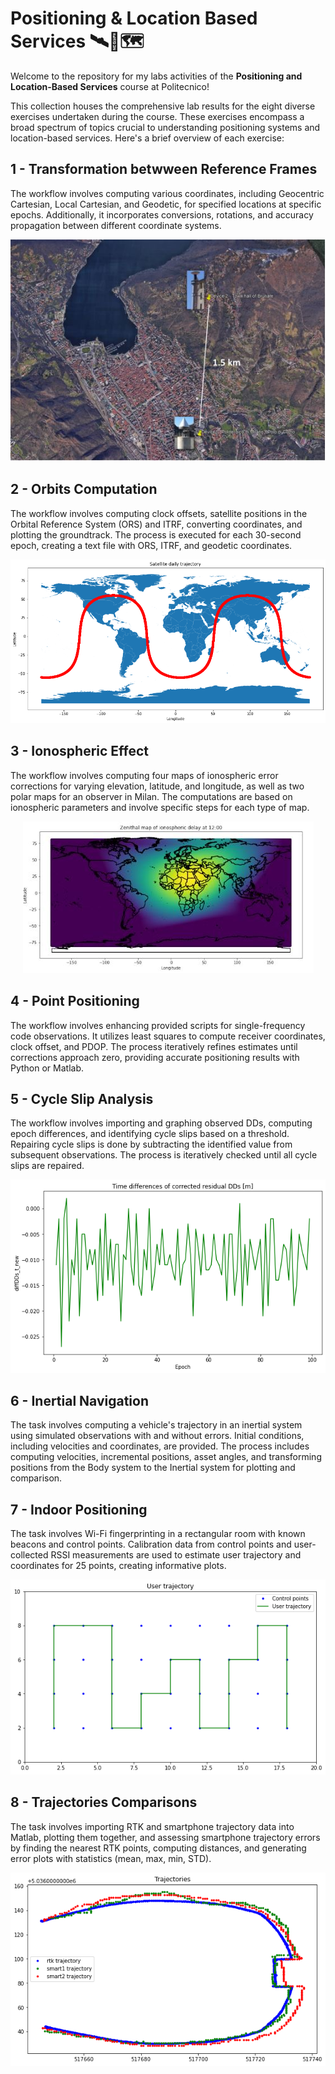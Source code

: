# Positioning & Location Based Services 🛰️🚙🗺️

Welcome to the repository for my labs activities of the **Positioning and Location-Based Services** course at Politecnico! 

This collection houses the comprehensive lab results for the eight diverse exercises undertaken during the course. These exercises encompass a broad spectrum of topics crucial to understanding positioning systems and location-based services. Here's a brief overview of each exercise:

## 1 - Transformation betwween Reference Frames
The workflow involves computing various coordinates, including Geocentric Cartesian, Local Cartesian, and Geodetic, for specified locations at specific epochs. Additionally, it incorporates conversions, rotations, and accuracy propagation between different coordinate systems.
<p align="center">
    <img src="images/brunate.JPG" alt="ComoBrunate">
</p>

## 2 - Orbits Computation
The workflow involves computing clock offsets, satellite positions in the Orbital Reference System (ORS) and ITRF, converting coordinates, and plotting the groundtrack. The process is executed for each 30-second epoch, creating a text file with ORS, ITRF, and geodetic coordinates.
<p align="center">
    <img src="images/Satellite daily trajectories.png" alt="Satellite daily trajectories.png">
</p>

## 3 - Ionospheric Effect
The workflow involves computing four maps of ionospheric error corrections for varying elevation, latitude, and longitude, as well as two polar maps for an observer in Milan. The computations are based on ionospheric parameters and involve specific steps for each type of map.
<p align="center">
    <img src="images/ionocorr.JPG" alt="ionocorr">
</p>

## 4 - Point Positioning
The workflow involves enhancing provided scripts for single-frequency code observations. It utilizes least squares to compute receiver coordinates, clock offset, and PDOP. The process iteratively refines estimates until corrections approach zero, providing accurate positioning results with Python or Matlab.

## 5 - Cycle Slip Analysis
The workflow involves importing and graphing observed DDs, computing epoch differences, and identifying cycle slips based on a threshold. Repairing cycle slips is done by subtracting the identified value from subsequent observations. The process is iteratively checked until all cycle slips are repaired.
<p align="center">
    <img src="images/P6.png" alt="P6.png">
</p>

## 6 - Inertial Navigation
The task involves computing a vehicle's trajectory in an inertial system using simulated observations with and without errors. Initial conditions, including velocities and coordinates, are provided. The process includes computing velocities, incremental positions, asset angles, and transforming positions from the Body system to the Inertial system for plotting and comparison.

## 7 - Indoor Positioning
The task involves Wi-Fi fingerprinting in a rectangular room with known beacons and control points. Calibration data from control points and user-collected RSSI measurements are used to estimate user trajectory and coordinates for 25 points, creating informative plots.
<p align="center">
    <img src="images/UserTrajectory.png" alt="UserTrajectory.png">
</p>

## 8 - Trajectories Comparisons
The task involves importing RTK and smartphone trajectory data into Matlab, plotting them together, and assessing smartphone trajectory errors by finding the nearest RTK points, computing distances, and generating error plots with statistics (mean, max, min, STD).
<p align="center">
    <img src="images/Trajectories.png" alt="Trajectories.png">
</p>
